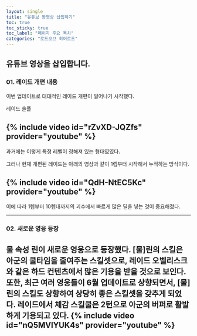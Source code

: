 ```yaml
---
layout: single
title: "유튜브 동영상 삽입하기"
toc: true
toc_sticky: true
toc_label: "페이지 주요 목차"
categories: "로드오브 히어로즈"
---
```


유튜브 영상을 삽입합니다.
---

### 01. 레이드 개편 내용 

이번 업데이트로 대대적인 레이드 개편이 일어나기 시작했다.

레이드 솔플

{% include video id="rZvXD-JQZfs" provider="youtube" %}
---
과거에는 이렇게 특정 레벨이 정해져 있는 형태였였다.

그러나 현재 개편된 레이드는 아래의 영상과 같이 1렙부터 시작해서 누적하는 방식이다. 

{% include video id="QdH-NtEC5Kc" provider="youtube" %}
--

이에 따라 1렙부터 10렙대까지의 괴수에서 빠르게 많은 딜을 넣는 것이 중요해졌다.  

---
### 02. 새로운 영웅 등장

물 속성 린이 새로운 영웅으로 등장했다. 
[물]린의 스킬은 아군의 쿨타임을 줄여주는 스킬셋으로, 레이드 오벨리스크와 같은 하드 컨텐츠에서 많은 기용을 받을 것으로 보인다. 또한, 최근 여러 영웅들이 6월 업데이트로 상향되면서, [물]린의 스킬도 상향하여 상당히 좋은 스킬셋을 갖추게 되었다.
레이드에서 체감 스킬쿨은 2턴으로 아군의 버퍼로 활발하게 기용되고 있다. 
{% include video id="nQ5MVlYUK4s" provider="youtube" %}
---

